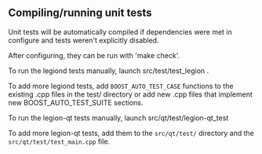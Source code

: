 Compiling/running unit tests
------------------------------------

Unit tests will be automatically compiled if dependencies were met in configure
and tests weren't explicitly disabled.

After configuring, they can be run with 'make check'.

To run the legiond tests manually, launch src/test/test_legion .

To add more legiond tests, add `BOOST_AUTO_TEST_CASE` functions to the existing
.cpp files in the test/ directory or add new .cpp files that
implement new BOOST_AUTO_TEST_SUITE sections.

To run the legion-qt tests manually, launch src/qt/test/legion-qt_test

To add more legion-qt tests, add them to the `src/qt/test/` directory and
the `src/qt/test/test_main.cpp` file.
